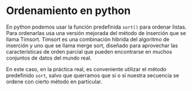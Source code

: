 # Ordenamiento en python
En python podemos usar la función predefinida ```sort()``` para ordenar listas. Para ordenarlas usa una versión mejorada del método de inserción que se llama Timsort. Timsort es una combinación híbrida del algoritmo de inserción y uno que se llama  merge sort, diseñado para aprovechar las características de orden parcial que pueden encontrarse en muchos conjuntos de datos del mundo real.

En este caso, en la práctica real, es conveniente utilizar el método predefinido ```sort```, salvo que querramos que sí o sí nuestra secuencia se ordene con cierto método en particular.